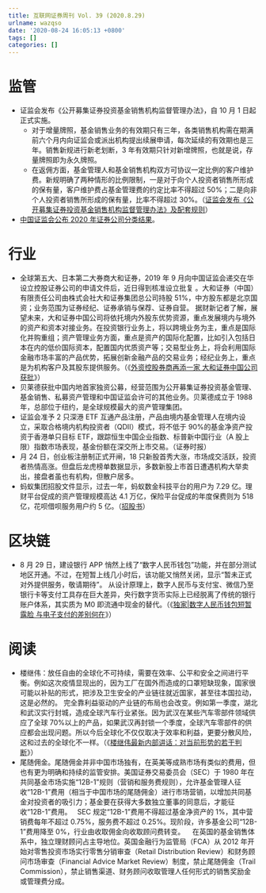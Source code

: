 ```yaml
---
title: 互联网证券周刊 Vol. 39 (2020.8.29)
urlname: wazqso
date: '2020-08-24 16:05:13 +0800'
tags: []
categories: []
---
```


# 监管

- 证监会发布《公开募集证券投资基金销售机构监督管理办法》，自 10 月 1 日起正式实施。
  - 对于增量牌照，基金销售业务的有效期只有三年，各类销售机构需在期满前六个月内向证监会或派出机构提出续展申请，每次延续的有效期也是三年。销售新规进行新老划断，3 年有效期只针对新增牌照，也就是说，存量牌照即为永久牌照。
  - 在返佣方面，基金管理人和基金销售机构双方可协议一定比例的客户维护费。新规明确了两种情形的比例限制，一是对于向个人投资者销售所形成的保有量，客户维护费占基金管理费的约定比率不得超过 50%；二是向非个人投资者销售所形成的保有量，比率不得超过 30%。（[证监会发布《公开募集证券投资基金销售机构监督管理办法》及配套规则](http://www.csrc.gov.cn/pub/newsite/zjhxwfb/xwdd/202008/t20200828_382327.html)）
- [中国证监会公布 2020 年证券公司分类结果](http://www.csrc.gov.cn/pub/newsite/zjhxwfb/xwdd/202008/t20200826_382216.html)。

# 行业

- 全球第五大、日本第二大券商大和证券，2019 年 9 月向中国证监会递交在华设立控股证券公司的申请文件后，近日得到核准设立批复 。大和证券（中国）有限责任公司由株式会社大和证券集团总公司持股 51%，中方股东都是北京国资；业务范围为证券经纪、证券承销与保荐、证券自营。
  据财新记者了解，展望未来，大和证券中国公司将依托境内外股东优势资源，重点发展境内与境外的资产和资本对接业务。在投资银行业务上，将以跨境业务为主，重点是国际化并购重组；资产管理业务方面，重点是资产的国际化配置，比如引入包括日本在内的低价国际资本，配置国内优质资产等；交易型业务上，将会利用国际金融市场丰富的产品优势，拓展创新金融产品的交易业务；经纪业务上，重点是为机构客户及其股东提供服务。（《[外资控股券商再添一家 大和证券中国公司获批](http://finance.caixin.com/2020-08-29/101598765.html)》）
- 贝莱德获批中国内地首家独资公募，经营范围为公开募集证券投资基金管理、基金销售、私募资产管理和中国证监会许可的其他业务。贝莱德成立于 1988 年，总部位于纽约，是全球规模最大的资产管理集团。
- 证监会准予 2 只深港 ETF 互通产品注册，产品由境内基金管理人在境内设立，采取合格境内机构投资者（QDII）模式，将不低于 90%的基金净资产投资于香港单只目标 ETF，跟踪恒生中国企业指数、标普新中国行业（A 股上限）指数市场表现，基金份额在深交所上市交易。（证券时报）
- 月 24 日，创业板注册制正式开闸，18 只新股首秀大涨，市场成交活跃，投资者热情高涨。但盘后龙虎榜单数据显示，多数新股上市首日遭遇机构大举卖出，接盘者虽也有机构，但散户居多。
- 蚂蚁集团招股文件显示，过去一年，蚂蚁数金科技平台的用户为 7.29 亿。理财平台促成的资产管理规模高达 4.1 万亿，保险平台促成的年度保费则为 518 亿，花呗借呗服务用户约 5 亿。（[招股书](http://static.sse.com.cn/stock/information/c/202008/e731ee980f5247529ea824d20fcdb293.pdf)）

# 区块链

- 8 月 29 日，建设银行 APP 悄然上线了“数字人民币钱包”功能，并在部分测试地区开通。不过，在短暂上线几小时后，该功能又悄然关闭，显示“暂未正式对外提供服务，敬请期待”。
  从设计原理上，数字人民币与支付宝、微信乃至银行卡等支付工具存在巨大差异，央行数字货币实际上已经脱离了传统的银行账户体系，其实质为 M0 即流通中现金的替代。（《[独家|数字人民币钱包短暂露脸 与电子支付的差别何在](http://finance.caixin.com/2020-08-29/101598865.html)》）

# 阅读

- 楼继伟：放任自由的全球化不可持续，需要在效率、公平和安全之间进行平衡。例如这次疫情显现出的，因为工厂在国外而造成的口罩短缺现象，国家很可能以补贴的形式，把涉及卫生安全的产业链往就近国家，甚至往本国拉动，这是必然的。
  完全靠利益驱动的产业链的布局也会改变。例如第一季度，湖北和武汉实行封城，造成全球汽车行业紧张。因为武汉在某些汽车零部件领域供应了全球 70%以上的产品，如果武汉再封锁一个季度，全球汽车零部件的供应都会出现问题。所以今后全球化不仅仅取决于效率和利益，更要分散风险，这和过去的全球化不一样。（《[楼继伟最新内部讲话：对当前形势的若干判断]()》）
- 尾随佣金。尾随佣金并非中国市场独有，在英美等成熟市场有类似的费用，但也有更为明确和持续的监管安排。美国证券交易委员会（SEC）于 1980 年在共同基金市场实施“12B-1”规则（营销和服务费规则），允许基金管理人征收“12B-1”费用（相当于中国市场的尾随佣金）进行市场营销，以增加共同基金对投资者的吸引力；基金要在获得大多数独立董事的同意后，才能征收“12B-1”费用。  
  SEC 规定“12B-1”费用不得超过基金净资产的 1%，其中营销费每年不超过 0.75%，服务费不超过 0.25%。现阶段，许多基金公司“12B-1”费用降至 0%，行业由收取佣金向收取顾问费转变。   
  在英国的基金销售体系中，独立理财顾问占主导地位。英国金融行为监管局（FCA）从 2012 年开始对零售投资市场实行零售分销审查（Retail Distribution Review）和财务顾问市场审查（Financial Advice Market Review）制度，禁止尾随佣金（Trail Commission），禁止销售渠道、财务顾问收取管理人任何形式的销售奖励金或管理费分成。
